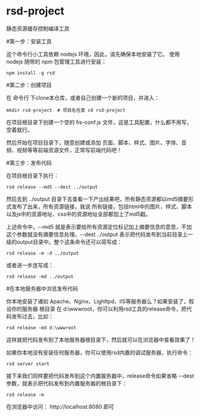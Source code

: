 # rsd-project
静态资源缓存控制编译工具

#第一步：安装工具

这个命令行小工具依赖 nodejs 环境，因此，请先确保本地安装了它。
使用 nodejs 随带的 npm 包管理工具进行安装：

    npm install -g rsd
    
#第二步：创建项目

在 命令行 下clone本仓库，或者自己创建一个新的项目，并进入：

    mkdir rsd-project  # 项目名任意 cd rsd-project
    
在项目根目录下创建一个空的 fis-conf.js 文件，这是工具配置，什么都不用写，空着就行。

然后开始在项目目录下，随意创建或添加 页面、脚本、样式、图片、字体、音频、视频等等前端资源文件，正常写前端代码吧！

#第三步：发布代码

在项目根目录下执行：

    rsd release --md5 --dest ../output
  
然后去到 ../output 目录下去查看一下产出结果吧，所有静态资源都以md5摘要形式发布了出来，所有资源链接，我说 所有链接，包括html中的图片、样式、脚本以及js中的资源地址、css中的资源地址全部都加上了md5戳。

上述命令中，--md5 就是表示要给所有资源定位标记加上摘要信息的意思，不加这个参数就没有摘要信息处理。--dest ../output 表示把代码发布到当前目录上一级的output目录中。整个这条命令还可以简写成：

    rsd release -m -d ../output
    
或者进一步连写成：

    rsd release -md ../output
    
#在本地服务器中浏览发布代码

你本地安装了诸如 Apache、Nginx、Lighttpd、IIS等服务器么？如果安装了，假设你的服务器 根目录 在 d:\wwwroot，你可以利用rsd工具的release命令，把代码发布过去，比如：

    rsd release -md d:\wwwroot
    
这样就把代码发布到了本地服务器根目录下，然后就可以在浏览器中查看效果了！

如果你本地没有安装任何服务器，你可以使用rsd内置的调试服务器，执行命令：

    rsd server start
    
接下来我们同样要把代码发布到这个内置服务器中，release命令如果省略 --dest <path>参数，就表示把代码发布到内置服务器的根目录下：

    rsd release -m
    
在浏览器中访问： http://localhost:8080 即可
